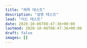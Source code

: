 ```yaml
---
title: "제목 테스트"
description: "설명 테스트"
lead: "리드 테스트"
date: 2020-10-06T08:47:36+00:00
lastmod: 2020-10-06T08:47:36+00:00
draft: false
images: []
---
```

